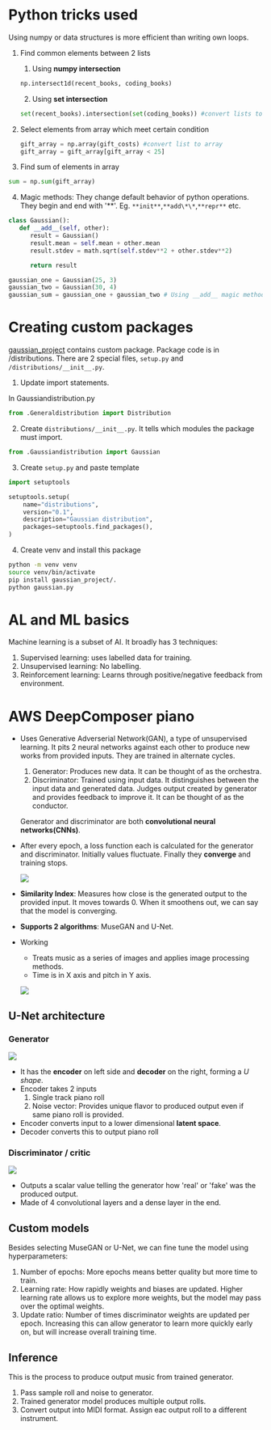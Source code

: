 # Python tricks used

Using numpy or data structures is more efficient than writing own loops.

1. Find common elements between 2 lists

   1. Using **numpy intersection**

   ```py
   np.intersect1d(recent_books, coding_books)
   ```

   2. Using **set intersection**

   ```py
   set(recent_books).intersection(set(coding_books)) #convert lists to sets
   ```

2. Select elements from array which meet certain condition

   ```py
   gift_array = np.array(gift_costs) #convert list to array
   gift_array = gift_array[gift_array < 25]
   ```

3. Find sum of elements in array

```py
sum = np.sum(gift_array)
```

4. Magic methods: They change default behavior of python operations. They begin and end with '**'. Eg. `**init**`,`**add\*\*`,`**repr**` etc.

```py
class Gaussian():
   def __add__(self, other):
      result = Gaussian()
      result.mean = self.mean + other.mean
      result.stdev = math.sqrt(self.stdev**2 + other.stdev**2)

      return result

gaussian_one = Gaussian(25, 3)
gaussian_two = Gaussian(30, 4)
gaussian_sum = gaussian_one + gaussian_two # Using __add__ magic method

```

# Creating custom packages

[gaussian_project](/gaussian_project) contains custom package. Package code is in /distributions. There are 2 special files, `setup.py` and `/distributions/__init__.py`.

1. Update import statements.

In Gaussiandistribution.py

```py
from .Generaldistribution import Distribution
```

2. Create `distributions/__init__.py`. It tells which modules the package must import.

```py
from .Gaussiandistribution import Gaussian
```

3. Create `setup.py` and paste template

```py
import setuptools

setuptools.setup(
    name="distributions",
    version="0.1",
    description="Gaussian distribution",
    packages=setuptools.find_packages(),
)
```

4. Create venv and install this package

```sh
python -m venv venv
source venv/bin/activate
pip install gaussian_project/.
python gaussian.py
```

# AL and ML basics

Machine learning is a subset of AI. It broadly has 3 techniques:

1. Supervised learning: uses labelled data for training.
2. Unsupervised learning: No labelling.
3. Reinforcement learning: Learns through positive/negative feedback from environment.

# AWS DeepComposer piano

- Uses Generative Adverserial Network(GAN), a type of unsupervised learning. It pits 2 neural networks against each other to produce new works from provided inputs. They are trained in alternate cycles.

  1.  Generator: Produces new data. It can be thought of as the orchestra.
  2.  Discriminator: Trained using input data. It distinguishes between the input data and generated data. Judges output created by generator and provides feedback to improve it. It can be thought of as the conductor.

  Generator and discriminator are both **convolutional neural networks(CNNs)**.

- After every epoch, a loss function each is calculated for the generator and discriminator. Initially values fluctuate. Finally they **converge** and training stops.

  ![](images/2020-06-20-12-23-57.png)

- **Similarity Index**: Measures how close is the generated output to the provided input. It moves towards 0. When it smoothens out, we can say that the model is converging.

- **Supports 2 algorithms**: MuseGAN and U-Net.

- Working

  - Treats music as a series of images and applies image processing methods.
  - Time is in X axis and pitch in Y axis.

  ![](images/2020-06-20-17-39-19.png)

## U-Net architecture

### Generator

![](images/2020-06-20-17-53-40.png)

- It has the **encoder** on left side and **decoder** on the right, forming a _U shape_.
- Encoder takes 2 inputs
  1.  Single track piano roll
  2.  Noise vector: Provides unique flavor to produced output even if same piano roll is provided.
- Encoder converts input to a lower dimensional **latent space**.
- Decoder converts this to output piano roll

### Discriminator / critic

![](images/2020-06-20-18-00-42.png)

- Outputs a scalar value telling the generator how 'real' or 'fake' was the produced output.
- Made of 4 convolutional layers and a dense layer in the end.

## Custom models

Besides selecting MuseGAN or U-Net, we can fine tune the model using hyperparameters:

1. Number of epochs: More epochs means better quality but more time to train.
2. Learning rate: How rapidly weights and biases are updated. Higher learning rate allows us to explore more weights, but the model may pass over the optimal weights.
3. Update ratio: Number of times discriminator weights are updated per epoch. Increasing this can allow generator to learn more quickly early on, but will increase overall training time.

## Inference

This is the process to produce output music from trained generator.

1. Pass sample roll and noise to generator.
2. Trained generator model produces multiple output rolls.
3. Convert output into MIDI format. Assign eac output roll to a different instrument.
